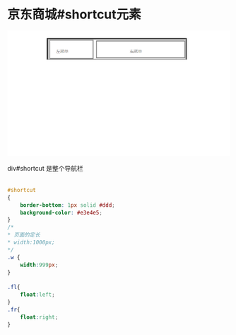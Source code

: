 # 京东商城#shortcut元素

![](images/navbar/jingdong-layout.png)

div#shortcut 是整个导航栏

```css

#shortcut
{
    border-bottom: 1px solid #ddd;
    background-color: #e3e4e5;
}
/*
* 页面的定长 
* width:1000px;
*/
.w {
    width:999px;
}

.fl{
    float:left;
}
.fr{
    float:right;
}
```

```html
    


```